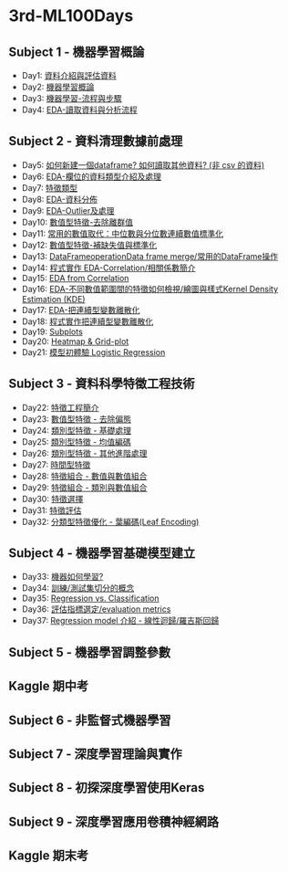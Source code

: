 # 3rd-ML100Days

## Subject 1 - 機器學習概論
* Day1: [資料介紹與評估資料]()
* Day2: [機器學習概論]()
* Day3: [機器學習-流程與步驟]()
* Day4: [EDA-讀取資料與分析流程]()
## Subject 2 - 資料清理數據前處理
* Day5: [如何新建一個dataframe? 如何讀取其他資料? (非 csv 的資料)]()
* Day6: [EDA-欄位的資料類型介紹及處理]()
* Day7: [特徵類型]()
* Day8: [EDA-資料分佈]()
* Day9: [EDA-Outlier及處理]()
* Day10: [數值型特徵-去除離群值]()
* Day11: [常用的數值取代：中位數與分位數連續數值標準化]()
* Day12: [數值型特徵-補缺失值與標準化]()
* Day13: [DataFrameoperationData frame merge/常用的DataFrame操作]()
* Day14: [程式實作 EDA-Correlation/相關係數簡介]()
* Day15: [EDA from Correlation]()
* Day16: [EDA-不同數值範圍間的特徵如何檢視/繪圖與樣式Kernel Density Estimation (KDE)]()
* Day17: [EDA-把連續型變數離散化]()
* Day18: [程式實作把連續型變數離散化]()
* Day19: [Subplots]()
* Day20: [Heatmap & Grid-plot]()
* Day21: [模型初體驗 Logistic Regression]()
## Subject 3 - 資料科學特徵工程技術
* Day22: [特徵工程簡介]()
* Day23: [數值型特徵 - 去除偏態]()
* Day24: [類別型特徵 - 基礎處理]()
* Day25: [類別型特徵 - 均值編碼]()
* Day26: [類別型特徵 - 其他進階處理]()
* Day27: [時間型特徵]()
* Day28: [特徵組合 - 數值與數值組合]()
* Day29: [特徵組合 - 類別與數值組合]()
* Day30: [特徵選擇]()
* Day31: [特徵評估]()
* Day32: [分類型特徵優化 - 葉編碼(Leaf Encoding)]()
## Subject 4 - 機器學習基礎模型建立
* Day33: [機器如何學習?]()
* Day34: [訓練/測試集切分的概念](https://github.com/pei8518/3rd-ML100Days/blob/master/homework/Day034/Day_034_HW.ipynb)
* Day35: [Regression vs. Classification](https://github.com/pei8518/3rd-ML100Days/blob/master/homework/Day035/Day_035_HW.ipynb)
* Day36: [評估指標選定/evaluation metrics]()
* Day37: [Regression model 介紹 - 線性迴歸/羅吉斯回歸](https://github.com/pei8518/3rd-ML100Days/blob/master/homework/Day037/Day_037_HW.ipynb)

## Subject 5 - 機器學習調整參數

## Kaggle 期中考

## Subject 6 - 非監督式機器學習

## Subject 7 - 深度學習理論與實作

## Subject 8 - 初探深度學習使用Keras

## Subject 9 - 深度學習應用卷積神經網路

## Kaggle 期末考






